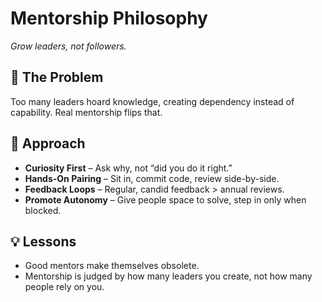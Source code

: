 # Mentorship Philosophy
*Grow leaders, not followers.*

## 🚩 The Problem
Too many leaders hoard knowledge, creating dependency instead of capability. Real mentorship flips that.

## 🔧 Approach
- **Curiosity First** – Ask why, not “did you do it right.”  
- **Hands-On Pairing** – Sit in, commit code, review side-by-side.  
- **Feedback Loops** – Regular, candid feedback > annual reviews.  
- **Promote Autonomy** – Give people space to solve, step in only when blocked.  

## 💡 Lessons
- Good mentors make themselves obsolete.  
- Mentorship is judged by how many leaders you create, not how many people rely on you.
